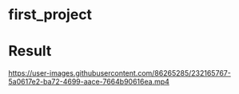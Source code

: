 # first_project

# Result

https://user-images.githubusercontent.com/86265285/232165767-5a0617e2-ba72-4699-aace-7664b90616ea.mp4

